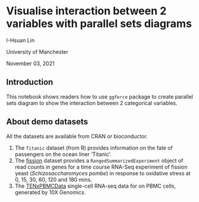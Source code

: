 # Visualise interaction between 2 variables with parallel sets diagrams
  
I-Hsuan Lin

University of Manchester

November 03, 2021

## Introduction

This notebook shows readers how to use `ggforce` package to create parallel sets diagram to show the interaction between 2 categorical variables.

## About demo datasets

All the datasets are available from CRAN or bioconductor.

1. The `Titanic` dataset (from R) provides information on the fate of passengers on the ocean liner ‘Titanic’.
2. The [fission](https://www.bioconductor.org/packages/release/data/experiment/html/fission.html) dataset provides a `RangedSummarizedExperiment` object of read counts in genes for a time course RNA-Seq  experiment of fission yeast (*Schizosaccharomyces pombe*) in response to oxidative stress at 0, 15, 30, 60, 120 and 180 mins.
3. The [TENxPBMCData](https://bioconductor.org/packages/release/data/experiment/html/TENxPBMCData.html) single-cell RNA-seq data for on PBMC cells, generated by 10X Genomics.

